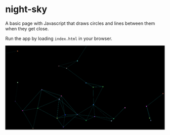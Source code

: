 # night-sky
A basic page with Javascript that draws circles and lines between them when they get close.

Run the app by loading `index.html` in your browser.

![example](https://github.com/lichstars/night-sky/blob/master/example/example.png)

